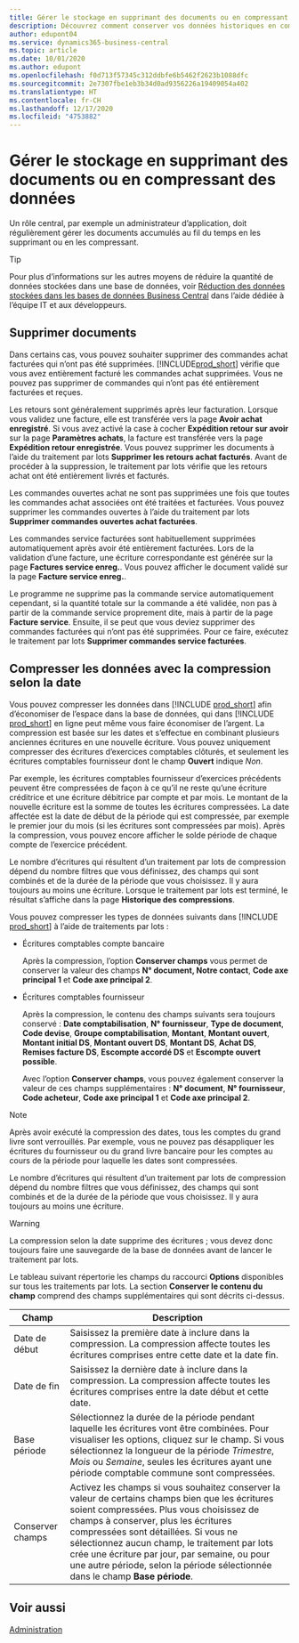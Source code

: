 ```yaml
---
title: Gérer le stockage en supprimant des documents ou en compressant des données
description: Découvrez comment conserver vos données historiques en compressant les écritures comptables ou en les supprimant.
author: edupont04
ms.service: dynamics365-business-central
ms.topic: article
ms.date: 10/01/2020
ms.author: edupont
ms.openlocfilehash: f0d713f57345c312ddbfe6b5462f2623b1088dfc
ms.sourcegitcommit: 2e7307fbe1eb3b34d0ad9356226a19409054a402
ms.translationtype: HT
ms.contentlocale: fr-CH
ms.lasthandoff: 12/17/2020
ms.locfileid: "4753882"
---
```

# <a name="manage-storage-by-deleting-documents-or-compressing-data"></a>Gérer le stockage en supprimant des documents ou en compressant des données

Un rôle central, par exemple un administrateur d’application, doit régulièrement gérer les documents accumulés au fil du temps en les supprimant ou en les compressant.  

> [!TIP]
> Pour plus d’informations sur les autres moyens de réduire la quantité de données stockées dans une base de données, voir [Réduction des données stockées dans les bases de données Business Central](/dynamics365/business-central/dev-itpro/administration/database-reduce-data) dans l’aide dédiée à l’équipe IT et aux développeurs.

## <a name="delete-documents"></a>Supprimer documents

Dans certains cas, vous pouvez souhaiter supprimer des commandes achat facturées qui n’ont pas été supprimées. [!INCLUDE[prod_short](includes/prod_short.md)] vérifie que vous avez entièrement facturé les commandes achat supprimées. Vous ne pouvez pas supprimer de commandes qui n’ont pas été entièrement facturées et reçues.  

Les retours sont généralement supprimés après leur facturation. Lorsque vous validez une facture, elle est transférée vers la page **Avoir achat enregistré**. Si vous avez activé la case à cocher **Expédition retour sur avoir** sur la page **Paramètres achats**, la facture est transférée vers la page **Expédition retour enregistrée**. Vous pouvez supprimer les documents à l’aide du traitement par lots **Supprimer les retours achat facturés**. Avant de procéder à la suppression, le traitement par lots vérifie que les retours achat ont été entièrement livrés et facturés.  

Les commandes ouvertes achat ne sont pas supprimées une fois que toutes les commandes achat associées ont été traitées et facturées. Vous pouvez supprimer les commandes ouvertes à l’aide du traitement par lots **Supprimer commandes ouvertes achat facturées**.  

Les commandes service facturées sont habituellement supprimées automatiquement après avoir été entièrement facturées. Lors de la validation d’une facture, une écriture correspondante est générée sur la page **Factures service enreg.**. Vous pouvez afficher le document validé sur la page **Facture service enreg.**.  

Le programme ne supprime pas la commande service automatiquement cependant, si la quantité totale sur la commande a été validée, non pas à partir de la commande service proprement dite, mais à partir de la page **Facture service**. Ensuite, il se peut que vous deviez supprimer des commandes facturées qui n’ont pas été supprimées. Pour ce faire, exécutez le traitement par lots **Supprimer commandes service facturées**.  

## <a name="compress-data-with-date-compression"></a>Compresser les données avec la compression selon la date

Vous pouvez compresser les données dans [!INCLUDE [prod_short](includes/prod_short.md)] afin d’économiser de l’espace dans la base de données, qui dans [!INCLUDE [prod_short](includes/prod_short.md)] en ligne peut même vous faire économiser de l’argent. La compression est basée sur les dates et s’effectue en combinant plusieurs anciennes écritures en une nouvelle écriture. Vous pouvez uniquement compresser des écritures d’exercices comptables clôturés, et seulement les écritures comptables fournisseur dont le champ **Ouvert** indique *Non*.  

Par exemple, les écritures comptables fournisseur d’exercices précédents peuvent être compressées de façon à ce qu’il ne reste qu’une écriture créditrice et une écriture débitrice par compte et par mois. Le montant de la nouvelle écriture est la somme de toutes les écritures compressées. La date affectée est la date de début de la période qui est compressée, par exemple le premier jour du mois (si les écritures sont compressées par mois). Après la compression, vous pouvez encore afficher le solde période de chaque compte de l’exercice précédent.

Le nombre d’écritures qui résultent d’un traitement par lots de compression dépend du nombre filtres que vous définissez, des champs qui sont combinés et de la durée de la période que vous choisissez. Il y aura toujours au moins une écriture. Lorsque le traitement par lots est terminé, le résultat s’affiche dans la page **Historique des compressions**.

Vous pouvez compresser les types de données suivants dans [!INCLUDE [prod_short](includes/prod_short.md)] à l’aide de traitements par lots :

* Écritures comptables compte bancaire

  Après la compression, l’option **Conserver champs** vous permet de conserver la valeur des champs **N° document, Notre contact**, **Code axe principal 1** et **Code axe principal 2**.
* Écritures comptables fournisseur

  Après la compression, le contenu des champs suivants sera toujours conservé : **Date comptabilisation**, **N° fournisseur**, **Type de document**, **Code devise**, **Groupe comptabilisation**, **Montant**, **Montant ouvert**, **Montant initial DS**, **Montant ouvert DS**, **Montant DS**, **Achat DS**, **Remises facture DS**, **Escompte accordé DS** et **Escompte ouvert possible**.

  Avec l’option **Conserver champs**, vous pouvez également conserver la valeur de ces champs supplémentaires : **N° document**, **N° fournisseur**, **Code acheteur**, **Code axe principal 1** et **Code axe principal 2**.

> [!NOTE]
> Après avoir exécuté la compression des dates, tous les comptes du grand livre sont verrouillés. Par exemple, vous ne pouvez pas désappliquer les écritures du fournisseur ou du grand livre bancaire pour les comptes au cours de la période pour laquelle les dates sont compressées.

<!--* General ledger entries
* Customer ledger entries-->
<!--* Fixed asset ledger entries
* G/L budget entries
* VAT entries

  After the compression the contents of the following fields are always retained: **Posting Date**, **Type**, **Closed**, **Gen. Bus. Posting Group**, **Gen. Prod. Posting Group**, **VAT Calculation Type**, **Base**, and **Amount**.

  With the **Retain Field Contents** facility, you can also retain the contents of the following additional fields: **Document No.**, **Bill-to/Pay-to No.**, **EU 3-Party Trade**, **Country/Region Code**, and **Internal Ref. No.**.
* Insurance ledger entries
* Maintenance ledger entries
* Resource ledger entries

  After the compression, the contents of the following fields are retained: **Posting Date**, **Resource No.**, **Resource Group No.**, **Entry Type**, **Quantity**, **Total Cost**, **Total Price**, and **Chargeable**.

  With the **Retain Field Contents** facility, you can also retain the contents of the following additional fields: **Document No.**, **Work Type Code**, **Job No.**, **Unit of Measure Code**, **Source Type**, **Source No.**. **Chargeable**, **
* Warehouse entries

  After the compression the contents of the following fields are always retained: **Registering Date**, **Location Code**, **Zone Code**, **Bin Code**, **Item No.**, **Quantity**, **Qty. (Base)**, **Bin Type Code**, **Entry Type**, **Variant Code**, **Qty. per Unit of Measure**, **Unit of Measure Code**, **Warranty Date**, **Expiration Date**, **Cubage**, and **Weight**.

  With the **Retain Field Contents** facility, you can also retain the contents of the **Serial No.** and **Lot No.** fields. -->

Le nombre d’écritures qui résultent d’un traitement par lots de compression dépend du nombre filtres que vous définissez, des champs qui sont combinés et de la durée de la période que vous choisissez. Il y aura toujours au moins une écriture. 

> [!WARNING]
> La compression selon la date supprime des écritures ; vous devez donc toujours faire une sauvegarde de la base de données avant de lancer le traitement par lots.

Le tableau suivant répertorie les champs du raccourci **Options** disponibles sur tous les traitements par lots. La section **Conserver le contenu du champ** comprend des champs supplémentaires qui sont décrits ci-dessus.

|Champ  |Description  |
|-------|-------------|
|Date de début     |Saisissez la première date à inclure dans la compression. La compression affecte toutes les écritures comprises entre cette date et la date fin.|
|Date de fin     |Saisissez la dernière date à inclure dans la compression. La compression affecte toutes les écritures comprises entre la date début et cette date.|
|Base période |Sélectionnez la durée de la période pendant laquelle les écritures vont être combinées. Pour visualiser les options, cliquez sur le champ. Si vous sélectionnez la longueur de la période *Trimestre*, *Mois* ou *Semaine*, seules les écritures ayant une période comptable commune sont compressées.|
|Conserver champs     |Activez les champs si vous souhaitez conserver la valeur de certains champs bien que les écritures soient compressées. Plus vous choisissez de champs à conserver, plus les écritures compressées sont détaillées. Si vous ne sélectionnez aucun champ, le traitement par lots crée une écriture par jour, par semaine, ou pour une autre période, selon la période sélectionnée dans le champ **Base période**. |

## <a name="see-also"></a>Voir aussi

[Administration](admin-setup-and-administration.md)  
